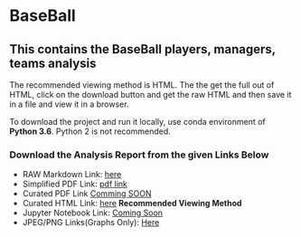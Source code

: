# BaseBall
## This contains the BaseBall players, managers, teams analysis

The recommended viewing method is HTML. The the get the full out of HTML, click on the download button and get the raw HTML and then save it in a file and view it in a browser. 

To download the project and run it locally, use conda environment of **Python 3.6**. Python 2 is not recommended.

### Download the Analysis Report from the given Links Below
- RAW Markdown Link: [here](https://raw.githubusercontent.com/MayukhSobo/BaseBall/master/export/Baseball.md)
- Simplified PDF Link: [pdf link](https://github.com/MayukhSobo/BaseBall/raw/master/export/Baseball_simplified.pdf)
- Curated PDF Link [Comming SOON](#)
- Curated HTML Link: [here](https://github.com/MayukhSobo/BaseBall/raw/master/export/Baseball.html) **Recommended Viewing Method**
- Jupyter Notebook Link: [Coming Soon](#)
- JPEG/PNG Links(Graphs Only): [Here](https://github.com/MayukhSobo/BaseBall/blob/master/export/plots.tar.xz)
